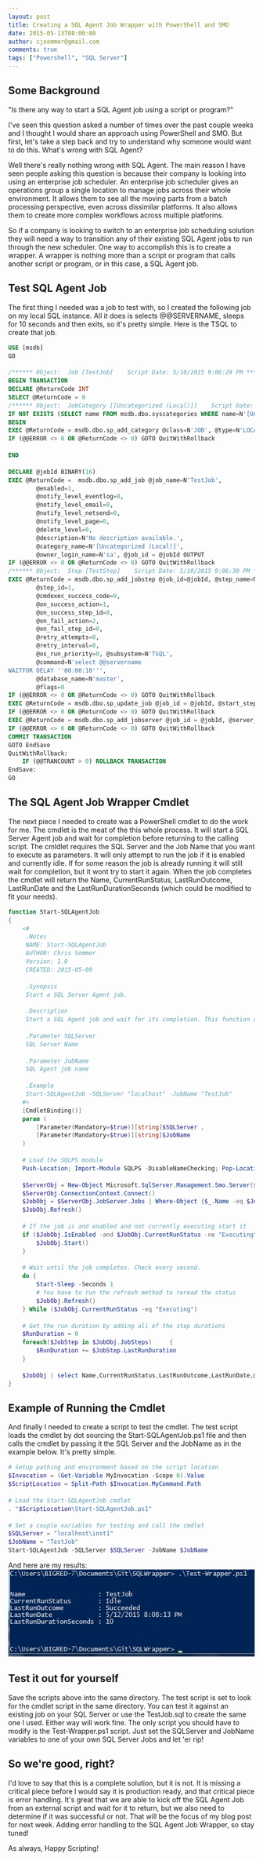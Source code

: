 ```yaml
---
layout: post
title: Creating a SQL Agent Job Wrapper with PowerShell and SMO
date: 2015-05-13T08:00:00
author: cjsommer@gmail.com
comments: true
tags: ["Powershell", "SQL Server"]
---
```

<h2>Some Background</h2>
"Is there any way to start a SQL Agent job using a script or program?"

I've seen this question asked a number of times over the past couple weeks and I thought I would share an approach using PowerShell and SMO. But first, let's take a step back and try to understand why someone would want to do this. What's wrong with SQL Agent? 

Well there's really nothing wrong with SQL Agent. The main reason I have seen people asking this question is because their company is looking into using an enterprise job scheduler. An enterprise job scheduler gives an operations group a single location to manage jobs across their whole environment. It allows them to see all the moving parts from a batch processing perspective, even across dissimilar platforms. It also allows them to create more complex workflows across multiple platforms. 

So if a company is looking to switch to an enterprise job scheduling solution they will need a way to transition any of their existing SQL Agent jobs to run through the new scheduler. One way to accomplish this is to create a wrapper. A wrapper is nothing more than a script or program that calls another script or program, or in this case, a SQL Agent job.

<h2>Test SQL Agent Job</h2>
The first thing I needed was a job to test with, so I created the following job on my local SQL instance. All it does is selects @@SERVERNAME, sleeps for 10 seconds and then exits, so it's pretty simple. Here is the TSQL to create that job.

```sql
USE [msdb]
GO

/****** Object:  Job [TestJob]    Script Date: 5/10/2015 9:06:29 PM ******/
BEGIN TRANSACTION
DECLARE @ReturnCode INT
SELECT @ReturnCode = 0
/****** Object:  JobCategory [[Uncategorized (Local)]]    Script Date: 5/10/2015 9:06:29 PM ******/
IF NOT EXISTS (SELECT name FROM msdb.dbo.syscategories WHERE name=N'[Uncategorized (Local)]' AND category_class=1)
BEGIN
EXEC @ReturnCode = msdb.dbo.sp_add_category @class=N'JOB', @type=N'LOCAL', @name=N'[Uncategorized (Local)]'
IF (@@ERROR <> 0 OR @ReturnCode <> 0) GOTO QuitWithRollback

END

DECLARE @jobId BINARY(16)
EXEC @ReturnCode =  msdb.dbo.sp_add_job @job_name=N'TestJob', 
		@enabled=1, 
		@notify_level_eventlog=0, 
		@notify_level_email=0, 
		@notify_level_netsend=0, 
		@notify_level_page=0, 
		@delete_level=0, 
		@description=N'No description available.', 
		@category_name=N'[Uncategorized (Local)]', 
		@owner_login_name=N'sa', @job_id = @jobId OUTPUT
IF (@@ERROR <> 0 OR @ReturnCode <> 0) GOTO QuitWithRollback
/****** Object:  Step [TestStep]    Script Date: 5/10/2015 9:06:30 PM ******/
EXEC @ReturnCode = msdb.dbo.sp_add_jobstep @job_id=@jobId, @step_name=N'TestStep', 
		@step_id=1, 
		@cmdexec_success_code=0, 
		@on_success_action=1, 
		@on_success_step_id=0, 
		@on_fail_action=2, 
		@on_fail_step_id=0, 
		@retry_attempts=0, 
		@retry_interval=0, 
		@os_run_priority=0, @subsystem=N'TSQL', 
		@command=N'select @@servername
WAITFOR DELAY ''00:00:10''', 
		@database_name=N'master', 
		@flags=0
IF (@@ERROR <> 0 OR @ReturnCode <> 0) GOTO QuitWithRollback
EXEC @ReturnCode = msdb.dbo.sp_update_job @job_id = @jobId, @start_step_id = 1
IF (@@ERROR <> 0 OR @ReturnCode <> 0) GOTO QuitWithRollback
EXEC @ReturnCode = msdb.dbo.sp_add_jobserver @job_id = @jobId, @server_name = N'(local)'
IF (@@ERROR <> 0 OR @ReturnCode <> 0) GOTO QuitWithRollback
COMMIT TRANSACTION
GOTO EndSave
QuitWithRollback:
    IF (@@TRANCOUNT > 0) ROLLBACK TRANSACTION
EndSave:
GO
```

<h2>The SQL Agent Job Wrapper Cmdlet</h2>
The next piece I needed to create was a PowerShell cmdlet to do the work for me. The cmdlet is the meat of the this whole process. It will start a SQL Server Agent job and wait for completion before returning to the calling script. The cmldlet requires the SQL Server and the Job Name that you want to execute as parameters. It will only attempt to run the job if it is enabled and currently idle. If for some reason the job is already running it will still wait for completion, but it wont try to start it again. When the job completes the cmdlet will return the Name, CurrentRunStatus, LastRunOutcome, LastRunDate and the LastRunDurationSeconds (which could be modified to fit your needs).

```powershell
function Start-SQLAgentJob
{
    <#
     .Notes
     NAME: Start-SQLAgentJob
     AUTHOR: Chris Sommer
     Version: 1.0
     CREATED: 2015-05-09

     .Synopsis
     Start a SQL Server Agent job.

     .Description
     Start a SQL Agent job and wait for its completion. This function relies on the SQL Agent to be up and running.

     .Parameter SQLServer
     SQL Server Name

     .Parameter JobName
     SQL Agent job name

     .Example
     Start-SQLAgentJob -SQLServer "localhost" -JobName "TestJob"
    #>
    [CmdletBinding()]
    param (
        [Parameter(Mandatory=$true)][string]$SQLServer ,
        [Parameter(Mandatory=$true)][string]$JobName
    )
    
    # Load the SQLPS module
    Push-Location; Import-Module SQLPS -DisableNameChecking; Pop-Location

    $ServerObj = New-Object Microsoft.SqlServer.Management.Smo.Server($SQLServer)
    $ServerObj.ConnectionContext.Connect()
    $JobObj = $ServerObj.JobServer.Jobs | Where-Object {$_.Name -eq $JobName}
    $JobObj.Refresh()

    # If the job is and enabled and not currently executing start it
    if ($JobObj.IsEnabled -and $JobObj.CurrentRunStatus -ne "Executing") {
        $JobObj.Start()
    }

    # Wait until the job completes. Check every second.
    do {
        Start-Sleep -Seconds 1
        # You have to run the refresh method to reread the status
        $JobObj.Refresh()
    } While ($JobObj.CurrentRunStatus -eq "Executing")

    # Get the run duration by adding all of the step durations
    $RunDuration = 0
    foreach($JobStep in $JobObj.JobSteps)     {
        $RunDuration += $JobStep.LastRunDuration
    }

    $JobObj | select Name,CurrentRunStatus,LastRunOutcome,LastRunDate,@{Name="LastRunDurationSeconds";Expression={$RunDuration}}
}
```

<h2>Example of Running the Cmdlet</h2>
And finally I needed to create a script to test the cmdlet. The test script loads the cmdlet by dot sourcing the Start-SQLAgentJob.ps1 file and then calls the cmdlet by passing it the SQL Server and the JobName as in the example below. It's pretty simple.

```powershell
# Setup pathing and environment based on the script location
$Invocation = (Get-Variable MyInvocation -Scope 0).Value
$ScriptLocation = Split-Path $Invocation.MyCommand.Path

# Load the Start-SQLAgentJob cmdlet
. "$ScriptLocation\Start-SQLAgentJob.ps1"

# Set a couple variables for testing and call the cmdlet
$SQLServer = "localhost\inst1"
$JobName = "TestJob"
Start-SQLAgentJob -SQLServer $SQLServer -JobName $JobName
```

And here are my results:<a href="/img/2015/05/SqlAgentWrapperOut.jpg"><img src="/img/2015/05/SqlAgentWrapperOut.jpg" alt="SqlAgentWrapperOut" width="516" height="178" class="alignnone size-full wp-image-519" /></a>

<h2>Test it out for yourself</h2>
Save the scripts above into the same directory. The test script is set to look for the cmdlet script in the same directory. You can test it against an existing job on your SQL Server or use the TestJob.sql to create the same one I used. Either way will work fine. The only script you should have to modify is the Test-Wrapper.ps1 script. Just set the SQLServer and JobName variables to one of your own SQL Server Jobs and let 'er rip!

<h2>So we're good, right?</h2>
I'd love to say that this is a complete solution, but it is not. It is missing a critical piece before I would say it is production ready, and that critical piece is error handling. It's great that we are able to kick off the SQL Agent Job from an external script and wait for it to return, but we also need to determine if it was successful or not. That will be the focus of my blog post for next week. Adding error handling to the SQL Agent Job Wrapper, so stay tuned!

As always, Happy Scripting!
